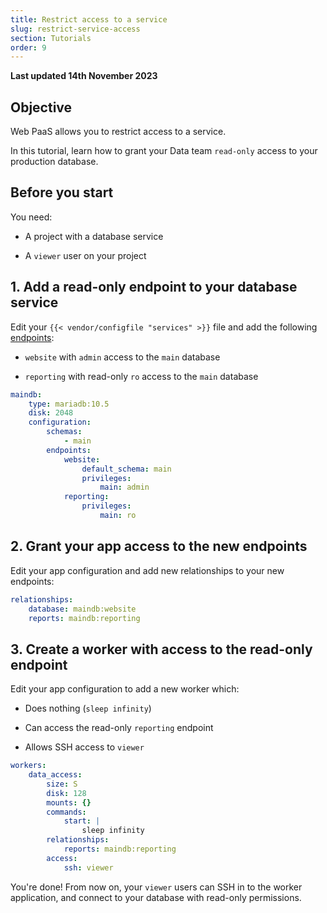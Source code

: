 ```yaml
---
title: Restrict access to a service
slug: restrict-service-access
section: Tutorials
order: 9
---
```


**Last updated 14th November 2023**



## Objective  

Web PaaS allows you to restrict access to a service. 

In this tutorial, learn how to grant your Data team `read-only` access to your production database.

## Before you start

You need:

- A project with a database service

- A `viewer` user on your project


## 1. Add a read-only endpoint to your database service

Edit your `{{< vendor/configfile "services" >}}` file and add the following [endpoints](/add-services/mysql/_index.md#define-permissions):

- `website` with `admin` access to the `main` database

- `reporting` with read-only `ro` access to the `main` database



<!-- Web PaaS -->
```yaml {configFile="services"}
maindb:
    type: mariadb:10.5
    disk: 2048
    configuration:
        schemas:
            - main
        endpoints:
            website:
                default_schema: main
                privileges:
                    main: admin
            reporting:
                privileges:
                    main: ro
```



## 2. Grant your app access to the new endpoints

Edit your app configuration and add new relationships to your new endpoints:


<!-- Web PaaS -->
```yaml {configFile="app"}
relationships:
    database: maindb:website
    reports: maindb:reporting
```



## 3. Create a worker with access to the read-only endpoint

Edit your app configuration to add a new worker which:

- Does nothing (`sleep infinity`) 

- Can access the read-only `reporting` endpoint

- Allows SSH access to `viewer`



<!-- Web PaaS -->
```yaml {configFile="app"}
workers:
    data_access:
        size: S
        disk: 128
        mounts: {}
        commands:
            start: |
                sleep infinity
        relationships:
            reports: maindb:reporting
        access:
            ssh: viewer
```



You're done!
From now on, your `viewer` users can SSH in to the worker application,
and connect to your database with read-only permissions.
